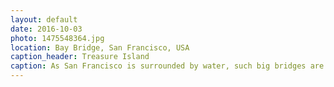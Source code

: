 ```yaml
---
layout: default
date: 2016-10-03
photo: 1475548364.jpg
location: Bay Bridge, San Francisco, USA
caption_header: Treasure Island
caption: As San Francisco is surrounded by water, such big bridges are required to get around. That one is the Bay Bridge that connects San Francisco Downtown to Treasure Island and then Oakland.
---
```

